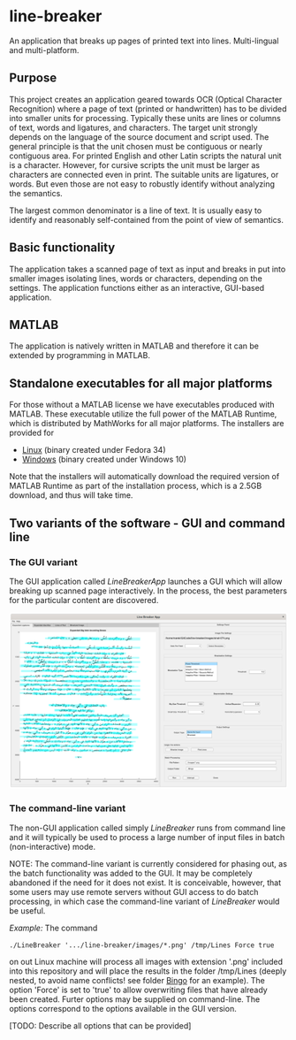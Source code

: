 # line-breaker
An application that breaks up pages of printed text into lines. Multi-lingual and multi-platform. 

## Purpose
This project creates an application geared towards OCR (Optical Character Recognition)
where a page of text (printed or handwritten) has to be divided into smaller
units for processing. Typically these units are lines or columns of text, 
words and ligatures, and characters. The target unit strongly depends
on the language of the source document and script used. The general
principle is that the unit chosen must be contiguous or nearly contiguous
area. For printed English and other Latin scripts the natural unit is a character.
However, for cursive scripts the unit must be larger as characters are connected
even in print. The suitable units are ligatures, or words. But even those
are not easy to robustly identify without analyzing the semantics.

The largest common denominator is a line of text. It is usually easy to identify
and reasonably self-contained from the point of view of semantics.

## Basic functionality
The application takes a scanned page of text as input and breaks in put into
smaller images isolating lines, words or characters, depending on the settings.
The application functions either as an interactive, GUI-based application.


## MATLAB 
The application is natively written in MATLAB and therefore it can be extended
by programming in MATLAB.

## Standalone executables for all major platforms
For those without a MATLAB license we have executables produced with MATLAB.
These executable utilize the full power of the MATLAB Runtime, which 
is distributed by MathWorks for all major platforms. The installers
are provided for 

  * [Linux](./src/LineBreakerApp/for_redistribution) (binary created under Fedora 34)
  * [Windows](./installers/Windows) (binary created under Windows 10)

Note that the installers will automatically download the required
version of MATLAB Runtime as part of the installation process, which
is a 2.5GB download, and thus will take time.
  
## Two variants of the software - GUI and command line

### The GUI variant
The GUI application called *LineBreakerApp* launches a GUI which will allow
breaking up scanned page interactively. In the process, the best parameters
for the particular content are discovered. 

![GUIScreenshot1](./screenshots/GUIScreenshot1.png "GUI screenshot 1")


### The command-line variant
The non-GUI application called simply *LineBreaker* runs from command line
and it will typically be used to process a large number of input files
in batch (non-interactive) mode. 

NOTE: The command-line variant is currently considered for phasing out,
as the batch functionality was added to the GUI. It may be completely
abandoned if the need for it does not exist. It is conceivable,
however, that some users may use remote servers without GUI access to
do batch processing, in which case the command-line variant of *LineBreaker*
would be useful.

*Example:* The command

	./LineBreaker '.../line-breaker/images/*.png' /tmp/Lines Force true
	
on out Linux machine will process all images with extension '.png'
included into this repository and will place the results in the folder
/tmp/Lines (deeply nested, to avoid name conflicts! see folder
[Bingo](.Bingo) for an example).  The option 'Force' is set to 'true'
to allow overwriting files that have already been created.  Furter
options may be supplied on command-line. The options correspond to the
options available in the GUI version.

[TODO: Describe all options that can be provided]

 
 









